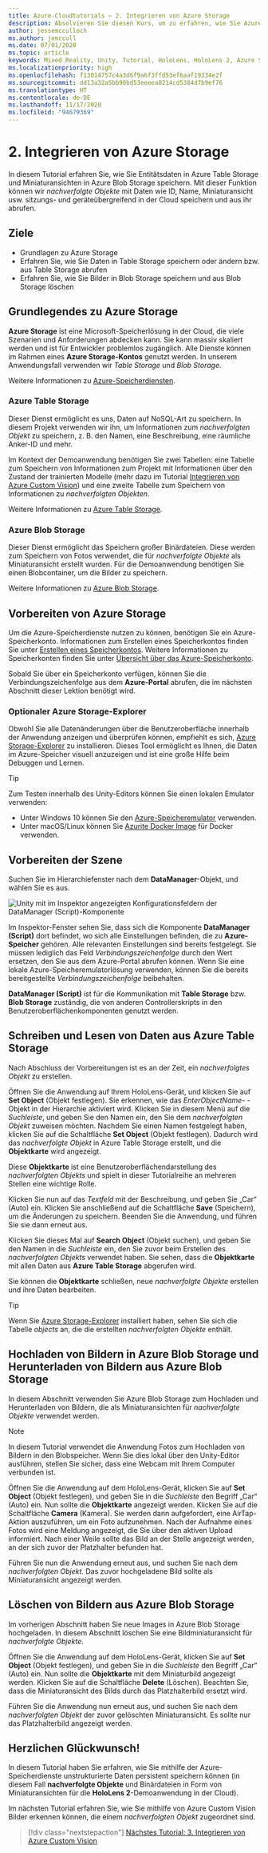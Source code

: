 ```yaml
---
title: Azure-Cloudtutorials – 2. Integrieren von Azure Storage
description: Absolvieren Sie diesen Kurs, um zu erfahren, wie Sie Azure Table Storage und Azure Blob Storage in einer HoloLens 2-Anwendung implementieren.
author: jessemcculloch
ms.author: jemccull
ms.date: 07/01/2020
ms.topic: article
keywords: Mixed Reality, Unity, Tutorial, HoloLens, HoloLens 2, Azure Storage, Azure Cloud Services, Windows 10
ms.localizationpriority: high
ms.openlocfilehash: f13014757c4a3d6f9a6f3ffd53ef6aaf19334e2f
ms.sourcegitcommit: dd13a32a5bb90bd53eeeea8214cd5384d7b9ef76
ms.translationtype: HT
ms.contentlocale: de-DE
ms.lasthandoff: 11/17/2020
ms.locfileid: "94679369"
---
```

# <a name="2-integrating-azure-storage"></a>2. Integrieren von Azure Storage

In diesem Tutorial erfahren Sie, wie Sie Entitätsdaten in Azure Table Storage und Miniaturansichten in Azure Blob Storage speichern. Mit dieser Funktion können wir *nachverfolgte Objekte* mit Daten wie ID, Name, Miniaturansicht usw. sitzungs- und geräteübergreifend in der Cloud speichern und aus ihr abrufen.

## <a name="objectives"></a>Ziele

* Grundlagen zu Azure Storage
* Erfahren Sie, wie Sie Daten in Table Storage speichern oder ändern bzw. aus Table Storage abrufen
* Erfahren Sie, wie Sie Bilder in Blob Storage speichern und aus Blob Storage löschen

## <a name="understanding-azure-storage"></a>Grundlegendes zu Azure Storage

**Azure Storage** ist eine Microsoft-Speicherlösung in der Cloud, die viele Szenarien und Anforderungen abdecken kann. Sie kann massiv skaliert werden und ist für Entwickler problemlos zugänglich. Alle Dienste können im Rahmen eines **Azure Storage-Kontos** genutzt werden. In unserem Anwendungsfall verwenden wir *Table Storage* und *Blob Storage*.

Weitere Informationen zu [Azure-Speicherdiensten](https://docs.microsoft.com/azure/storage/blobs/storage-blobs-overview).

### <a name="azure-table-storage"></a>Azure Table Storage

Dieser Dienst ermöglicht es uns, Daten auf NoSQL-Art zu speichern. In diesem Projekt verwenden wir ihn, um Informationen zum *nachverfolgten Objekt* zu speichern, z. B. den Namen, eine Beschreibung, eine räumliche Anker-ID und mehr.

Im Kontext der Demoanwendung benötigen Sie zwei Tabellen: eine Tabelle zum Speichern von Informationen zum Projekt mit Informationen über den Zustand der trainierten Modelle (mehr dazu im Tutorial [Integrieren von Azure Custom Vision](mr-learning-azure-03.md)) und eine zweite Tabelle zum Speichern von Informationen zu *nachverfolgten Objekten*.

Weitere Informationen zu [Azure Table Storage](https://docs.microsoft.com/azure/storage/tables/table-storage-overview).

### <a name="azure-blob-storage"></a>Azure Blob Storage

Dieser Dienst ermöglicht das Speichern großer Binärdateien. Diese werden zum Speichern von Fotos verwendet, die für *nachverfolgte Objekte* als Miniaturansicht erstellt wurden.
Für die Demoanwendung benötigen Sie einen Blobcontainer, um die Bilder zu speichern.

Weitere Informationen zu [Azure Blob Storage](https://docs.microsoft.com/azure/storage/blobs/storage-blobs-introduction).

## <a name="preparing-azure-storage"></a>Vorbereiten von Azure Storage

Um die Azure-Speicherdienste nutzen zu können, benötigen Sie ein Azure-Speicherkonto. Informationen zum Erstellen eines Speicherkontos finden Sie unter [Erstellen eines Speicherkontos](https://docs.microsoft.com/azure/storage/common/storage-account-create?tabs=azure-portal). Weitere Informationen zu Speicherkonten finden Sie unter [Übersicht über das Azure-Speicherkonto](https://docs.microsoft.com/azure/storage/common/storage-account-overview).

Sobald Sie über ein Speicherkonto verfügen, können Sie die Verbindungszeichenfolge aus dem **Azure-Portal** abrufen, die im nächsten Abschnitt dieser Lektion benötigt wird.

### <a name="optional-azure-storage-explorer"></a>Optionaler Azure Storage-Explorer

Obwohl Sie alle Datenänderungen über die Benutzeroberfläche innerhalb der Anwendung anzeigen und überprüfen können, empfiehlt es sich, [Azure Storage-Explorer](https://azure.microsoft.com/features/storage-explorer/) zu installieren. Dieses Tool ermöglicht es Ihnen, die Daten im Azure-Speicher visuell anzuzeigen und ist eine große Hilfe beim Debuggen und Lernen.

> [!TIP]
> Zum Testen innerhalb des Unity-Editors können Sie einen lokalen Emulator verwenden:
> * Unter Windows 10 können Sie den [Azure-Speicheremulator](https://docs.microsoft.com/azure/storage/common/storage-use-emulator) verwenden.
> * Unter macOS/Linux können Sie [Azurite Docker Image](https://hub.docker.com/_/microsoft-azure-storage-azurite) für Docker verwenden.

## <a name="preparing-the-scene"></a>Vorbereiten der Szene

Suchen Sie im Hierarchiefenster nach dem **DataManager**-Objekt, und wählen Sie es aus.

![Unity mit im Inspektor angezeigten Konfigurationsfeldern der DataManager (Script)-Komponente](images/mr-learning-azure/tutorial2-section4-step1-1.png)

Im Inspektor-Fenster sehen Sie, dass sich die Komponente **DataManager (Script)** dort befindet, wo sich alle Einstellungen befinden, die zu **Azure-Speicher** gehören. Alle relevanten Einstellungen sind bereits festgelegt. Sie müssen lediglich das Feld *Verbindungszeichenfolge* durch den Wert ersetzen, den Sie aus dem Azure-Portal abrufen können. Wenn Sie eine lokale Azure-Speicheremulatorlösung verwenden, können Sie die bereits bereitgestellte *Verbindungszeichenfolge* beibehalten.

**DataManager (Script)** ist für die Kommunikation mit **Table Storage** bzw. **Blob Storage** zuständig, die von anderen Controllerskripts in den Benutzeroberflächenkomponenten genutzt werden.

## <a name="writing-and-reading-data-from-azure-table-storage"></a>Schreiben und Lesen von Daten aus Azure Table Storage

Nach Abschluss der Vorbereitungen ist es an der Zeit, ein *nachverfolgtes Objekt* zu erstellen.

Öffnen Sie die Anwendung auf Ihrem HoloLens-Gerät, und klicken Sie auf **Set Object** (Objekt festlegen). Sie erkennen, wie das *EnterObjectName-* -Objekt in der Hierarchie aktiviert wird. Klicken Sie in diesem Menü auf die *Suchleiste*, und geben Sie den Namen ein, den Sie dem *nachverfolgten Objekt* zuweisen möchten. Nachdem Sie einen Namen festgelegt haben, klicken Sie auf die Schaltfläche **Set Object** (Objekt festlegen). Dadurch wird das *nachverfolgte Objekt* in Azure Table Storage erstellt, und die **Objektkarte** wird angezeigt.

Diese **Objektkarte** ist eine Benutzeroberflächendarstellung des *nachverfolgten Objekts* und spielt in dieser Tutorialreihe an mehreren Stellen eine wichtige Rolle.

Klicken Sie nun auf das *Textfeld* mit der Beschreibung, und geben Sie „Car“ (Auto) ein. Klicken Sie anschließend auf die Schaltfläche **Save** (Speichern), um die Änderungen zu speichern. Beenden Sie die Anwendung, und führen Sie sie dann erneut aus.

Klicken Sie dieses Mal auf **Search Object** (Objekt suchen), und geben Sie den Namen in die *Suchleiste* ein, den Sie zuvor beim Erstellen des *nachverfolgten Objekts* verwendet haben. Sie sehen, dass die **Objektkarte** mit allen Daten aus **Azure Table Storage** abgerufen wird.

Sie können die **Objektkarte** schließen, neue *nachverfolgte Objekte* erstellen und ihre Daten bearbeiten.

> [!TIP]
> Wenn Sie [Azure Storage-Explorer](https://azure.microsoft.com/features/storage-explorer/) installiert haben, sehen Sie sich die Tabelle *objects* an, die die erstellten *nachverfolgten Objekte* enthält.

## <a name="uploading-and-download-image-from-azure-blob-storage"></a>Hochladen von Bildern in Azure Blob Storage und Herunterladen von Bildern aus Azure Blob Storage

In diesem Abschnitt verwenden Sie Azure Blob Storage zum Hochladen und Herunterladen von Bildern, die als Miniaturansichten für *nachverfolgte Objekte* verwendet werden.

> [!NOTE]
> In diesem Tutorial verwendet die Anwendung Fotos zum Hochladen von Bildern in den Blobspeicher. Wenn Sie dies lokal über den Unity-Editor ausführen, stellen Sie sicher, dass eine Webcam mit Ihrem Computer verbunden ist.

Öffnen Sie die Anwendung auf dem HoloLens-Gerät, klicken Sie auf **Set Object** (Objekt festlegen), und geben Sie in die *Suchleiste* den Begriff „Car“ (Auto) ein. Nun sollte die **Objektkarte** angezeigt werden. Klicken Sie auf die Schaltfläche **Camera** (Kamera). Sie werden dann aufgefordert, eine AirTap-Aktion auszuführen, um ein Foto aufzunehmen. Nach der Aufnahme eines Fotos wird eine Meldung angezeigt, die Sie über den aktiven Upload informiert. Nach einer Weile sollte das Bild an der Stelle angezeigt werden, an der sich zuvor der Platzhalter befunden hat.

Führen Sie nun die Anwendung erneut aus, und suchen Sie nach dem *nachverfolgten Objekt*. Das zuvor hochgeladene Bild sollte als Miniaturansicht angezeigt werden.

## <a name="deleting-image-from-azure-blob-storage"></a>Löschen von Bildern aus Azure Blob Storage

Im vorherigen Abschnitt haben Sie neue Images in Azure Blob Storage hochgeladen. In diesem Abschnitt löschen Sie eine Bildminiaturansicht für *nachverfolgte Objekte*.

Öffnen Sie die Anwendung auf dem HoloLens-Gerät, klicken Sie auf **Set Object** (Objekt festlegen), und geben Sie in die *Suchleiste* den Begriff „Car“ (Auto) ein. Nun sollte die **Objektkarte** mit dem Miniaturbild angezeigt werden. Klicken Sie auf die Schaltfläche **Delete** (Löschen). Beachten Sie, dass die Miniaturansicht des Bilds durch das Platzhalterbild ersetzt wird.

Führen Sie die Anwendung nun erneut aus, und suchen Sie nach dem *nachverfolgten Objekt* der zuvor gelöschten Miniaturansicht. Es sollte nur das Platzhalterbild angezeigt werden.

## <a name="congratulations"></a>Herzlichen Glückwunsch!

In diesem Tutorial haben Sie erfahren, wie Sie mithilfe der Azure-Speicherdienste unstrukturierte Daten persistent speichern können (in diesem Fall **nachverfolgte Objekte** und Binärdateien in Form von Miniaturansichten für die **HoloLens 2**-Demoanwendung in der Cloud).

Im nächsten Tutorial erfahren Sie, wie Sie mithilfe von Azure Custom Vision Bilder erkennen können, die einem *nachverfolgten Objekt* zugeordnet sind.

> [!div class="nextstepaction"]
> [Nächstes Tutorial: 3. Integrieren von Azure Custom Vision](mr-learning-azure-03.md)
